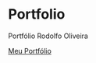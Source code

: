 # Portfolio
 Portfólio Rodolfo Oliveira

 
<a href="https://jrodolfoso07.github.io/Portfolio/">Meu Portfólio</a>
